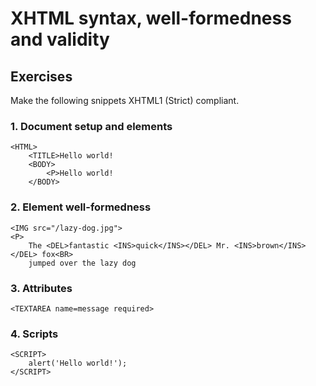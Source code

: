 # XHTML syntax, well-formedness and validity

## Exercises

Make the following snippets XHTML1 (Strict) compliant.

### 1. Document setup and elements

```
<HTML>
	<TITLE>Hello world!
	<BODY>
		<P>Hello world!
	</BODY>
```

### 2. Element well-formedness

```
<IMG src="/lazy-dog.jpg">
<P>
	The <DEL>fantastic <INS>quick</INS></DEL> Mr. <INS>brown</INS></DEL> fox<BR>
	jumped over the lazy dog
```

### 3. Attributes

```
<TEXTAREA name=message required>
```

### 4. Scripts

```
<SCRIPT>
	alert('Hello world!');
</SCRIPT>
```

